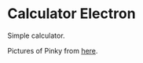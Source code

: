 # Calculator Electron

Simple calculator.

Pictures of Pinky from [here](https://vkclub.su/ru/stickers/pinky/).
